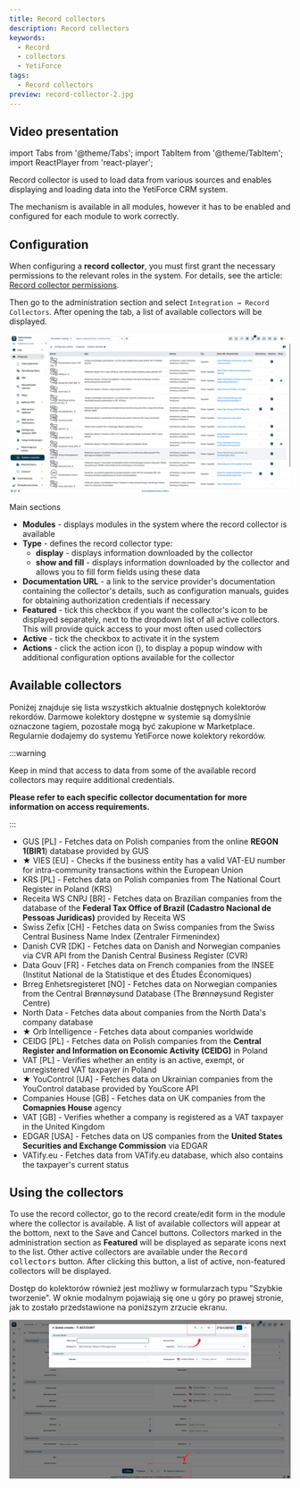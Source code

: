 ```yaml
---
title: Record collectors
description: Record collectors
keywords:
  - Record
  - collectors
  - YetiForce
tags:
  - Record collectors
preview: record-collector-2.jpg
---
```


## Video presentation

import Tabs from '@theme/Tabs';
import TabItem from '@theme/TabItem';
import ReactPlayer from 'react-player';

<Tabs groupId="XlIXiQpC9ug">
    <TabItem value="youtube-XlIXiQpC9ug" label="🎬 YouTube">
        <ReactPlayer
            url="https://www.youtube.com/watch?v=XlIXiQpC9ug"
            width="100%"
            height="500px"
            controls={true}
        /></TabItem>
    <TabItem value="yetiforce-XlIXiQpC9ug" label="🎥 YetiForce TV">
        <ReactPlayer url="/video/record-collector.mp4" width="100%" height="500px" controls={true} /></TabItem>
</Tabs>

Record collector is used to load data from various sources and enables displaying and loading data into the YetiForce CRM system.

The mechanism is available in all modules, however it has to be enabled and configured for each module to work correctly.

## Configuration

When configuring a **record collector**, you must first grant the necessary permissions to the relevant roles in the system. For details, see the article: [Record collector permissions](/administrator-guides/integration/record-collectors/).

Then go to the administration section and select `Integration → Record Collectors`. After opening the tab, a list of available collectors will be displayed.

![record-collector-2](record-collector-2.jpg)

Main sections

- **Modules** - displays modules in the system where the record collector is available
- **Type** - defines the record collector type:
  - **display** - displays information downloaded by the collector
  - **show and fill** - displays information downloaded by the collector and allows you to fill form fields using these data
- **Documentation URL** - a link to the service provider's documentation containing the collector's details, such as configuration manuals, guides for obtaining authorization credentials if necessary
- **Featured** - tick this checkbox if you want the collector's icon to be displayed separately, next to the dropdown list of all active collectors. This will provide quick access to your most often used collectors
- **Active** - tick the checkbox to activate it in the system
- **Actions** - click the action icon (<kbd><i className="fas fa-cog"></i></kbd>), to display a popup window with additional configuration options available for the collector

## Available collectors

Poniżej znajduje się lista wszystkich aktualnie dostępnych kolektorów rekordów. Darmowe kolektory dostępne w systemie są domyślnie oznaczone tagiem, pozostałe mogą być zakupione w Marketplace. Regularnie dodajemy do systemu YetiForce nowe kolektory rekordów.

:::warning

Keep in mind that access to data from some of the available record collectors may require additional credentials.

**Please refer to each specific collector documentation for more information on access requirements.**

:::

- GUS [PL] - Fetches data on Polish companies from the online **REGON 1(BIR1**) database provided by GUS
- ★ VIES [EU] - Checks if the business entity has a valid VAT-EU number for intra-community transactions within the European Union
- KRS [PL] - Fetches data on Polish companies from The National Court Register in Poland (KRS)
- Receita WS CNPJ [BR] - Fetches data on Brazilian companies from the database of the **Federal Tax Office of Brazil (Cadastro Nacional de Pessoas Jurídicas)** provided by Receita WS
- Swiss Zefix [CH] - Fetches data on Swiss companies from the Swiss Central Business Name Index (Zentraler Firmenindex)
- Danish CVR [DK] - Fetches data on Danish and Norwegian companies via CVR API from the Danish Central Business Register (CVR)
- Data Gouv [FR] - Fetches data on French companies from the INSEE (Institut National de la Statistique et des Études Économiques)
- Brreg Enhetsregisteret [NO] - Fetches data on Norwegian companies from the Central Brønnøysund Database (The Brønnøysund Register Centre)
- North Data - Fetches data about companies from the North Data's company database
- ★ Orb Intelligence - Fetches data about companies worldwide
- CEIDG [PL] - Fetches data on Polish companies from the **Central Register and Information on Economic Activity (CEIDG)** in Poland
- VAT [PL] - Verifies whether an entity is an active, exempt, or unregistered VAT taxpayer in Poland
- ★ YouControl [UA] - Fetches data on Ukrainian companies from the YouControl database provided by YouScore API
- Companies House [GB] - Fetches data on UK companies from the **Comapnies House** agency
- VAT [GB] - Verifies whether a company is registered as a VAT taxpayer in the United Kingdom
- EDGAR [USA] - Fetches data on US companies from the **United States Securities and Exchange Commission** via EDGAR
- VATify.eu - Fetches data from VATify.eu database, which also contains the taxpayer's current status

## Using the collectors

To use the record collector, go to the record create/edit form in the module where the collector is available. A list of available collectors will appear at the bottom, next to the Save and Cancel buttons. Collectors marked in the administration section as **Featured** will be displayed as separate icons next to the list. Other active collectors are available under the <kbd>Record collectors</kbd> button. After clicking this button, a list of active, non-featured collectors will be displayed.

Dostęp do kolektorów również jest możliwy w formularzach typu "Szybkie tworzenie". W oknie modalnym pojawiają się one u góry po prawej stronie, jak to zostało przedstawione na poniższym zrzucie ekranu.

![record-collector-1](record-collector-1.jpg)
